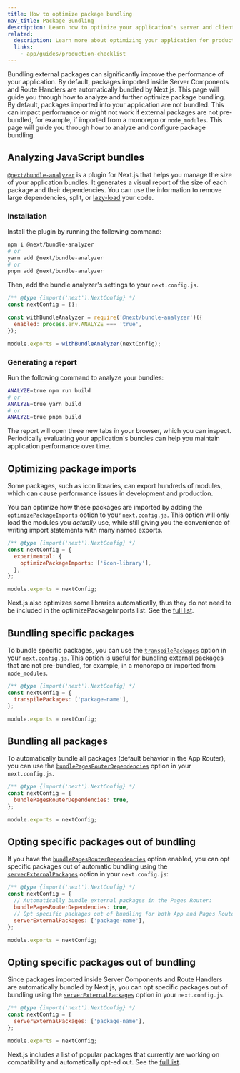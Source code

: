 ```yaml
---
title: How to optimize package bundling
nav_title: Package Bundling
description: Learn how to optimize your application's server and client bundles.
related:
  description: Learn more about optimizing your application for production.
  links:
    - app/guides/production-checklist
---
```


Bundling external packages can significantly improve the performance of your application. <!-- AppOnly -->By default, packages imported inside Server Components and Route Handlers are automatically bundled by Next.js. This page will guide you through how to analyze and further optimize package bundling. <!-- PagesOnly -->By default, packages imported into your application are not bundled. This can impact performance or might not work if external packages are not pre-bundled, for example, if imported from a monorepo or `node_modules`. This page will guide you through how to analyze and configure package bundling.

## Analyzing JavaScript bundles

[`@next/bundle-analyzer`](https://www.npmjs.com/package/@next/bundle-analyzer) is a plugin for Next.js that helps you manage the size of your application bundles. It generates a visual report of the size of each package and their dependencies. You can use the information to remove large dependencies, split, or [lazy-load](/docs/app/guides/lazy-loading) your code.

### Installation

Install the plugin by running the following command:

```bash
npm i @next/bundle-analyzer
# or
yarn add @next/bundle-analyzer
# or
pnpm add @next/bundle-analyzer
```

Then, add the bundle analyzer's settings to your `next.config.js`.

```js filename="next.config.js"
/** @type {import('next').NextConfig} */
const nextConfig = {};

const withBundleAnalyzer = require('@next/bundle-analyzer')({
  enabled: process.env.ANALYZE === 'true',
});

module.exports = withBundleAnalyzer(nextConfig);
```

### Generating a report

Run the following command to analyze your bundles:

```bash
ANALYZE=true npm run build
# or
ANALYZE=true yarn build
# or
ANALYZE=true pnpm build
```

The report will open three new tabs in your browser, which you can inspect. Periodically evaluating your application's bundles can help you maintain application performance over time.

## Optimizing package imports

Some packages, such as icon libraries, can export hundreds of modules, which can cause performance issues in development and production.

You can optimize how these packages are imported by adding the [`optimizePackageImports`](/docs/app/api-reference/config/next-config-js/optimizePackageImports) option to your `next.config.js`. This option will only load the modules you _actually_ use, while still giving you the convenience of writing import statements with many named exports.

```js filename="next.config.js"
/** @type {import('next').NextConfig} */
const nextConfig = {
  experimental: {
    optimizePackageImports: ['icon-library'],
  },
};

module.exports = nextConfig;
```

Next.js also optimizes some libraries automatically, thus they do not need to be included in the optimizePackageImports list. See the [full list](/docs/app/api-reference/config/next-config-js/optimizePackageImports).

<!-- PagesOnly -->

## Bundling specific packages

To bundle specific packages, you can use the [`transpilePackages`](/docs/app/api-reference/config/next-config-js/transpilePackages) option in your `next.config.js`. This option is useful for bundling external packages that are not pre-bundled, for example, in a monorepo or imported from `node_modules`.

```js filename="next.config.js"
/** @type {import('next').NextConfig} */
const nextConfig = {
  transpilePackages: ['package-name'],
};

module.exports = nextConfig;
```

## Bundling all packages

To automatically bundle all packages (default behavior in the App Router), you can use the [`bundlePagesRouterDependencies`](/docs/pages/api-reference/config/next-config-js/bundlePagesRouterDependencies) option in your `next.config.js`.

```js filename="next.config.js"
/** @type {import('next').NextConfig} */
const nextConfig = {
  bundlePagesRouterDependencies: true,
};

module.exports = nextConfig;
```

## Opting specific packages out of bundling

If you have the [`bundlePagesRouterDependencies`](/docs/pages/api-reference/config/next-config-js/bundlePagesRouterDependencies) option enabled, you can opt specific packages out of automatic bundling using the [`serverExternalPackages`](/docs/pages/api-reference/config/next-config-js/serverExternalPackages) option in your `next.config.js`:

```js filename="next.config.js"
/** @type {import('next').NextConfig} */
const nextConfig = {
  // Automatically bundle external packages in the Pages Router:
  bundlePagesRouterDependencies: true,
  // Opt specific packages out of bundling for both App and Pages Router:
  serverExternalPackages: ['package-name'],
};

module.exports = nextConfig;
```

<!-- AppOnly -->

## Opting specific packages out of bundling

Since packages imported inside Server Components and Route Handlers are automatically bundled by Next.js, you can opt specific packages out of bundling using the [`serverExternalPackages`](/docs/app/api-reference/config/next-config-js/serverExternalPackages) option in your `next.config.js`.

```js filename="next.config.js"
/** @type {import('next').NextConfig} */
const nextConfig = {
  serverExternalPackages: ['package-name'],
};

module.exports = nextConfig;
```

Next.js includes a list of popular packages that currently are working on compatibility and automatically opt-ed out. See the [full list](/docs/app/api-reference/config/next-config-js/serverExternalPackages).
